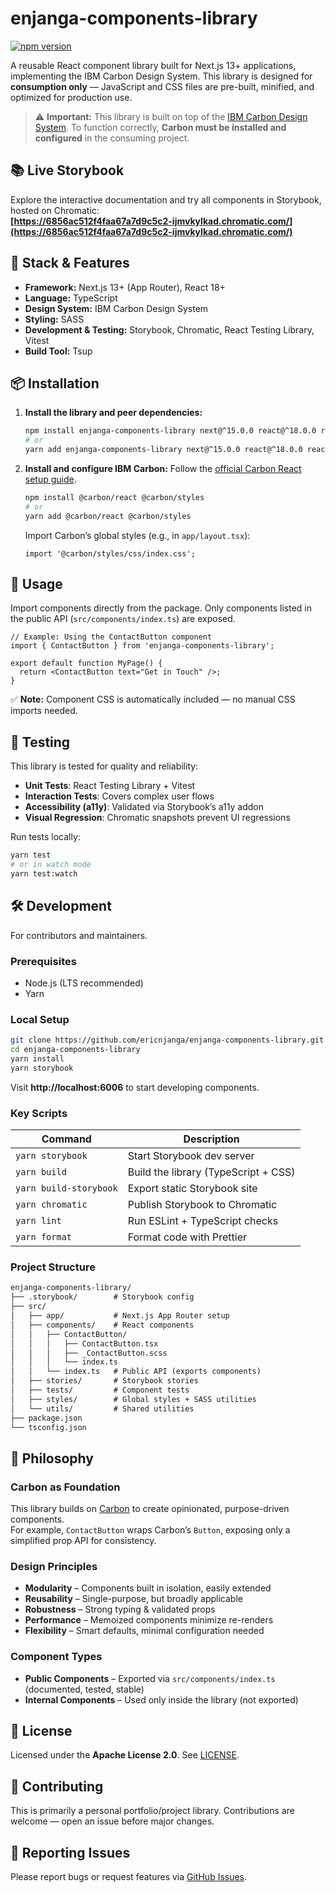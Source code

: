 # enjanga-components-library

[![npm version](https://img.shields.io/npm/v/enjanga-components-library?color=blue)](https://www.npmjs.com/package/enjanga-components-library)

A reusable React component library built for Next.js 13+ applications, implementing the IBM Carbon Design System. This library is designed for **consumption only** — JavaScript and CSS files are pre-built, minified, and optimized for production use.

> ⚠️ **Important:** This library is built on top of the [IBM Carbon Design System](https://carbondesignsystem.com/). To function correctly, **Carbon must be installed and configured** in the consuming project.

## 📚 Live Storybook

Explore the interactive documentation and try all components in Storybook, hosted on Chromatic:  
**[https://6856ac512f4faa67a7d9c5c2-ijmvkylkad.chromatic.com/](https://6856ac512f4faa67a7d9c5c2-ijmvkylkad.chromatic.com/)**

## 🚀 Stack & Features

- **Framework:** Next.js 13+ (App Router), React 18+
- **Language:** TypeScript
- **Design System:** IBM Carbon Design System
- **Styling:** SASS
- **Development & Testing:** Storybook, Chromatic, React Testing Library, Vitest
- **Build Tool:** Tsup

## 📦 Installation

1. **Install the library and peer dependencies:**

   ```bash
   npm install enjanga-components-library next@^15.0.0 react@^18.0.0 react-dom@^18.0.0
   # or
   yarn add enjanga-components-library next@^15.0.0 react@^18.0.0 react-dom@^18.0.0
   ```

2. **Install and configure IBM Carbon:**
   Follow the [official Carbon React setup guide](https://carbondesignsystem.com/developing/frameworks/react#install).
   ```bash
   npm install @carbon/react @carbon/styles
   # or
   yarn add @carbon/react @carbon/styles
   ```
   Import Carbon’s global styles (e.g., in `app/layout.tsx`):
   ```tsx
   import '@carbon/styles/css/index.css';
   ```

## 🔧 Usage

Import components directly from the package. Only components listed in the public API (`src/components/index.ts`) are exposed.

```tsx
// Example: Using the ContactButton component
import { ContactButton } from 'enjanga-components-library';

export default function MyPage() {
  return <ContactButton text="Get in Touch" />;
}
```

✅ **Note:** Component CSS is automatically included — no manual CSS imports needed.

## 🧪 Testing

This library is tested for quality and reliability:

- **Unit Tests**: React Testing Library + Vitest
- **Interaction Tests**: Covers complex user flows
- **Accessibility (a11y)**: Validated via Storybook’s a11y addon
- **Visual Regression**: Chromatic snapshots prevent UI regressions

Run tests locally:

```bash
yarn test
# or in watch mode
yarn test:watch
```

## 🛠 Development

For contributors and maintainers.

### Prerequisites

- Node.js (LTS recommended)
- Yarn

### Local Setup

```bash
git clone https://github.com/ericnjanga/enjanga-components-library.git
cd enjanga-components-library
yarn install
yarn storybook
```

Visit **http://localhost:6006** to start developing components.

### Key Scripts

| Command                | Description                          |
| ---------------------- | ------------------------------------ |
| `yarn storybook`       | Start Storybook dev server           |
| `yarn build`           | Build the library (TypeScript + CSS) |
| `yarn build-storybook` | Export static Storybook site         |
| `yarn chromatic`       | Publish Storybook to Chromatic       |
| `yarn lint`            | Run ESLint + TypeScript checks       |
| `yarn format`          | Format code with Prettier            |

### Project Structure

```txt
enjanga-components-library/
├── .storybook/        # Storybook config
├── src/
│   ├── app/           # Next.js App Router setup
│   ├── components/    # React components
│   │   ├── ContactButton/
│   │   │   ├── ContactButton.tsx
│   │   │   ├── _ContactButton.scss
│   │   │   └── index.ts
│   │   └── index.ts   # Public API (exports components)
│   ├── stories/       # Storybook stories
│   ├── tests/         # Component tests
│   ├── styles/        # Global styles + SASS utilities
│   └── utils/         # Shared utilities
├── package.json
└── tsconfig.json
```

## 🧠 Philosophy

### Carbon as Foundation

This library builds on [Carbon](https://carbondesignsystem.com/) to create opinionated, purpose-driven components.  
For example, `ContactButton` wraps Carbon’s `Button`, exposing only a simplified prop API for consistency.

### Design Principles

- **Modularity** – Components built in isolation, easily extended
- **Reusability** – Single-purpose, but broadly applicable
- **Robustness** – Strong typing & validated props
- **Performance** – Memoized components minimize re-renders
- **Flexibility** – Smart defaults, minimal configuration needed

### Component Types

- **Public Components** – Exported via `src/components/index.ts` (documented, tested, stable)
- **Internal Components** – Used only inside the library (not exported)

## 📄 License

Licensed under the **Apache License 2.0**. See [LICENSE](./LICENSE).

## 🤝 Contributing

This is primarily a personal portfolio/project library. Contributions are welcome — open an issue before major changes.

## 🐛 Reporting Issues

Please report bugs or request features via [GitHub Issues](https://github.com/ericnjanga/enjanga-components-library/issues).
